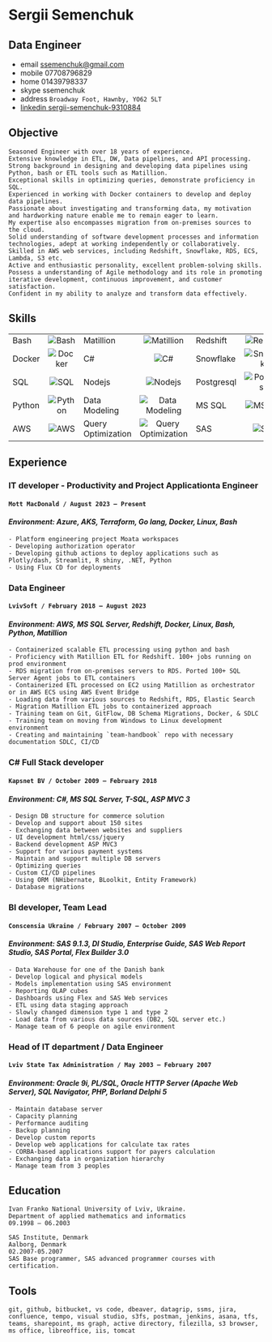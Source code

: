 # Sergii Semenchuk

## Data Engineer
 - email ssemenchuk@gmail.com
 - mobile 07708796829
 - home 01439798337
 - skype ssemenchuk
 - address `Broadway Foot, Hawnby, YO62 5LT`
 - [linkedin sergii-semenchuk-9310884](https://www.linkedin.com/in/sergii-semenchuk-9310884/)

## Objective
    Seasoned Engineer with over 18 years of experience.
    Extensive knowledge in ETL, DW, Data pipelines, and API processing.
    Strong background in designing and developing data pipelines using Python, bash or ETL tools such as Matillion.
    Exceptional skills in optimizing queries, demonstrate proficiency in SQL.
    Experienced in working with Docker containers to develop and deploy data pipelines.
    Passionate about investigating and transforming data, my motivation and hardworking nature enable me to remain eager to learn. 
    My expertise also encompasses migration from on-premises sources to the cloud.
    Solid understanding of software development processes and information technologies, adept at working independently or collaboratively.
    Skilled in AWS web services, including Redshift, Snowflake, RDS, ECS, Lambda, S3 etc.
    Active and enthusiastic personality, excellent problem-solving skills.
    Possess a understanding of Agile methodology and its role in promoting iterative development, continuous improvement, and customer satisfaction.
    Confident in my ability to analyze and transform data effectively.
    
## Skills 
|        |                                                                            |                    |                                                                                         |       | |
| :---   | :---:                                                                      | :---               | :---:                                                                                   | :--- | :---: |
| Bash   | ![Bash](https://progress-bar.dev/7/?scale=10&title=3%20years&suffix=/10)   | Matillion          | ![Matillion](https://progress-bar.dev/10/?scale=10&title=5%20years&suffix=/10)          | Redshift    | ![Redshift](https://progress-bar.dev/8/?scale=10&title=5%20years&suffix=/10)  |
| Docker | ![Docker](https://progress-bar.dev/8/?scale=10&title=3%20years&suffix=/10) | C#                 | ![C#](https://progress-bar.dev/8/?scale=10&title=10%20years&suffix=/10)                 | Snowflake | ![Snowflake](https://progress-bar.dev/8/?scale=10&title=2%20years&suffix=/10) |
| SQL    | ![SQL](https://progress-bar.dev/10/?scale=10&title=15%20years&suffix=/10)  | Nodejs             | ![Nodejs](https://progress-bar.dev/5/?scale=10&title=1%20year&suffix=/10)              | Postgresql | ![Postgresql](https://progress-bar.dev/8/?scale=10&title=4%20years&suffix=/10) |
| Python | ![Python](https://progress-bar.dev/7/?scale=10&title=3%20years&suffix=/10) | Data Modeling      | ![Data Modeling](https://progress-bar.dev/8/?scale=10&title=10%20years&suffix=/10)      | MS SQL| ![MS SQL](https://progress-bar.dev/8/?scale=10&title=10%20years&suffix=/10) |
| AWS    | ![AWS](https://progress-bar.dev/8/?scale=10&title=5%20years&suffix=/10)    | Query Optimization | ![Query Optimization](https://progress-bar.dev/8/?scale=10&title=10%20years&suffix=/10) | SAS | ![SAS](https://progress-bar.dev/6/?scale=10&title=3%20years&suffix=/10) |

<div style="page-break-after: always; visibility: hidden"> 
</div>

## Experience

### IT developer - Productivity and Project Applicationta Engineer 
#### `Mott MacDonald / August 2023 – Present`
#### *Environment: Azure, AKS, Terraform, Go lang, Docker, Linux, Bash*
    - Platform engineering project Moata workspaces
    - Developing authorization operator
    - Developing github actions to deploy applications such as Plotly/dash, Streamlit, R shiny, .NET, Python
    - Using Flux CD for deployments 


### Data Engineer 
#### `LvivSoft / February 2018 – August 2023`
#### *Environment: AWS, MS SQL Server, Redshift, Docker, Linux, Bash, Python, Matillion*
    - Containerized scalable ETL processing using python and bash
    - Proficiency with Matillion ETL for Redshift. 100+ jobs running on prod environment
    - RDS migration from on-premises servers to RDS. Ported 100+ SQL Server Agent jobs to ETL containers
    - Containerized ETL processed on EC2 using Matillion as orchestrator or in AWS ECS using AWS Event Bridge
    - Loading data from various sources to Redshift, RDS, Elastic Search
    - Migration Matillion ETL jobs to containerized approach
    - Training team on Git, GitFlow, DB Schema Migrations, Docker, & SDLC
    - Training team on moving from Windows to Linux development environment
    - Creating and maintaining `team-handbook` repo with necessary documentation SDLC, CI/CD
### C# Full Stack developer
#### `Kapsnet BV / October 2009 – February 2018`
#### *Environment: C#, MS SQL Server, T-SQL, ASP MVC 3*
    - Design DB structure for commerce solution
    - Develop and support about 150 sites
    - Exchanging data between websites and suppliers
    - UI development html/css/jquery
    - Backend development ASP MVC3
    - Support for various payment systems
    - Maintain and support multiple DB servers
    - Optimizing queries
    - Custom CI/CD pipelines
    - Using ORM (NHibernate, BLoolkit, Entity Framework)
    - Database migrations
<div style="page-break-after: always; visibility: hidden"> 
</div>

### BI developer, Team Lead
#### `Conscensia Ukraine / February 2007 – October 2009`
#### *Environment: SAS 9.1.3, DI Studio, Enterprise Guide, SAS Web Report Studio, SAS Portal, Flex Builder 3.0*
    - Data Warehouse for one of the Danish bank
    - Develop logical and physical models
    - Models implementation using SAS environment
    - Reporting OLAP cubes
    - Dashboards using Flex and SAS Web services
    - ETL using data staging approach
    - Slowly changed dimension type 1 and type 2
    - Load data from various data sources (DB2, SQL server etc.)
    - Manage team of 6 people on agile environment
### Head of IT department / Data Engineer
#### `Lviv State Tax Administration / May 2003 – February 2007`
#### *Environment: Oracle 9i, PL/SQL, Oracle HTTP Server (Apache Web Server), SQL Navigator, PHP, Borland Delphi 5*
    - Maintain database server
    - Capacity planning
    - Performance auditing
    - Backup planning
    - Develop custom reports
    - Develop web applications for calculate tax rates
    - CORBA-based applications support for payers calculation
    - Exchanging data in organization hierarchy
    - Manage team from 3 peoples
## Education
    Ivan Franko National University of Lviv, Ukraine.
    Department of applied mathematics and informatics 
    09.1998 – 06.2003
    
    SAS Institute, Denmark
    Aalborg, Denmark 
    02.2007-05.2007
    SAS Base programmer, SAS advanced programmer courses with certification.

## Tools
    git, github, bitbucket, vs code, dbeaver, datagrip, ssms, jira, confluence, tempo, visual studio, s3fs, postman, jenkins, asana, tfs, teams, sharepoint, ms graph, active directory, filezilla, s3 browser, ms office, libreoffice, iis, tomcat
